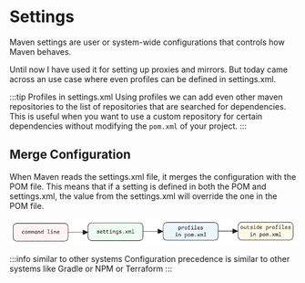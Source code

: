 # Settings

Maven settings are user or system-wide configurations that controls how Maven behaves.

Until now I have used it for setting up proxies and mirrors.
But today came across an use case where even profiles can be defined in settings.xml.

:::tip Profiles in settings.xml
Using profiles we can add even other maven repositories to the list of repositories that are searched for dependencies.
This is useful when you want to use a custom repository for certain dependencies without modifying the `pom.xml` of your project.
:::

## Merge Configuration

When Maven reads the settings.xml file, it merges the configuration with the POM file.
This means that if a setting is defined in both the POM and settings.xml, the value from the settings.xml will override the one in the POM file.

![settings-merge](../../../static/img/maven-config-precedence.excalidraw.png)

:::info similar to other systems
Configuration precedence is similar to other systems like Gradle or NPM or Terraform
:::
